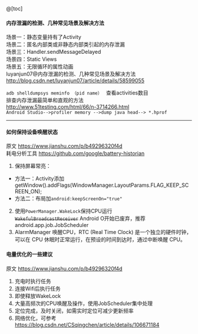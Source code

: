 
@[toc]
#### 内存泄漏的检测、几种常见场景及解决方法
场景一：静态变量持有了Activity  
场景二：匿名内部类或非静态内部类引起的内存泄漏  
场景三：Handler.sendMessageDelayed  
场景四：Static Views  
场景五：无限循环的属性动画  
luyanjun07@内存泄漏的检测、几种常见场景及解决方法
<http://blog.csdn.net/luyanjun07/article/details/58599055>


`adb shelldumpsys meminfo （pid name） ` 查看activities数目  
排查内存泄漏最简单和直观的方法  
<http://www.51testing.com/html/66/n-3714266.html>  
`Android Studio-->profiler memory -->dump java head--> *.hprof`


-----
#### 如何保持设备唤醒状态
原文 <https://www.jianshu.com/p/b49296320f4d>  
耗电分析工具 <https://github.com/google/battery-historian>  

1. 保持屏幕常亮：  
- 方法一：Activity添加getWindow().addFlags(WindowManager.LayoutParams.FLAG_KEEP_SCREEN_ON);    
- 方法二：布局加`android:keepScreenOn="true"`  
2. 使用`PowerManager.WakeLock`保持CPU运行  
 ~~`WakefulBroadcastReceiver`~~ Android O开始已废弃，推荐android.app.job.JobScheduler  
 3. AlarmManager 唤醒CPU，RTC (Real Time Clock) 是一个独立的硬件时钟，可以在 CPU 休眠时正常运行，在预设的时间到达时，通过中断唤醒 CPU。  

#### 电量优化的一些建议
原文 <https://www.jianshu.com/p/b49296320f4d>
1. 充电时执行任务  
2. 连接Wifi后执行任务  
3. 即使释放WakeLock  
4. 大量高频次的CPU唤醒及操作，使用JobScheduler集中处理  
5. 定位完成，及时关闭，如需实时定位可减少更新频率  
6. 网络优化，可参考 <https://blog.csdn.net/CSqingchen/article/details/106671184>